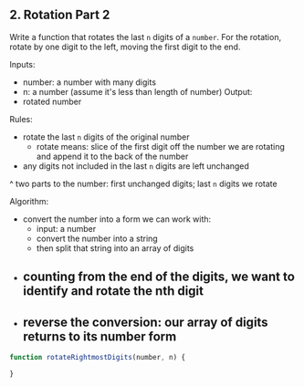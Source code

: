 ## 2. Rotation Part 2

Write a function that rotates the last `n` digits of a `number`. For the rotation, rotate by one digit to the left, moving the first digit to the end.

Inputs: 
  - number: a number with many digits
  - n: a number (assume it's less than length of number)
Output: 
  - rotated number

Rules: 
  - rotate the last `n` digits of the original number 
    - rotate means: slice of the first digit off the number we are rotating and append it to the back of the number
  - any digits not included in the last `n` digits are left unchanged

  ^ two parts to the number: first unchanged digits; last `n` digits we rotate

Algorithm:
  - convert the number into a form we can work with: 
    - input: a number
    - convert the number into a string 
    - then split that string into an array of digits 
  - counting from the end of the digits, we want to identify and rotate the nth digit
    - 
  - reverse the conversion: our array of digits returns to its number form
    - 


``` js
function rotateRightmostDigits(number, n) {

}
```